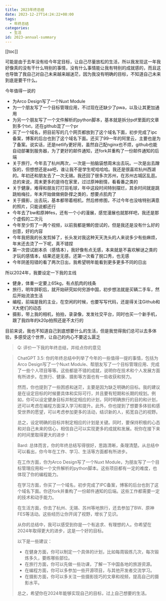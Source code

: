 ```yaml
---
title: 2023年终总结
date: 2023-12-27T14:24:22+08:00
tags:
  - 年终总结
categories:
  - 生活
id: 2023-annual-summary
---
```


[[toc]]

可能是由于去年没有给今年定目标，让自己尽量放松的生活，所以我发现这一年我好像真的没有干什么特别的事情，没有什么事情能让我有特别的成就感的，而且这也导致了我自己对自己未来越来越迷茫，因为我没有明确的目标，不知道自己未来到底是要干什么。

今年值得一说的

- 为Arco Design写了一个Nuxt Module
- 为一个朋友写了一个目标管理应用，不过现在还缺少了pwa，以及让其更加通用
- 为另一个朋友写了一个文件解析的python脚本，基本就是拆分pdf里面的文章到多个txt，还在github混了一个pr
- 买了一个域名，把目前写的几个网页都放到了这个域名下面，初步完成了ipc备案，博客的后台也到了这个域名下面。还买了99一年的阿里云，主要也是为了备案。说实话，还是netlify更好用，虽然自己配nginx也不烦，github也能自动部署到服务器，为了更好的邮件通知，还fork并重构了一份邮件通知的后端
- 关于旅行，今年去了杭州两次，一次是一拍脑袋想周末出去玩。一次是出去蹭饭的，但想想还是aa吧，谁让我不是学生呢哈哈哈。我还是很喜欢杭州西湖的。年初还和朋友去了一次无锡。我还回了很多次苏州，在苏州古城区乱逛。总的来说，周末更多的是待在家里，过过原神剧情，看看番之类的
- 关于健康，难得和朋友打打羽毛球，年中这段时间特别摆烂，其余时间就是跳跳帕梅拉，年末开始做做俯卧撑之类的，想要点肌肉了
- 关于摄影，出去玩，基本都带着相机，然后修修图，不过今年也没啥特别满意的照片，只能说都还行
- 今年去了bw和原神fes，还有一个小的漫展，感觉漫展也就那样吧，我还是那个虚假的二次元
- 今年至少剪了一两个视频，以前我都是懒的尝试的，但是我还是没有什么好的创意，好的内容
- 今年我把我的长发剪掉了，长头发对我这种天天洗头的人来说多少有些麻烦，年末还去烫了一下呢，真不错捏
- 第一次尝试剧本杀（感情本），我好像有点无感，本来就是不喜欢解谜之类的才玩的感情本，结果还是无感，还第一次看了脱口秀，也无感
- 今年阴差阳错的看了两次日出，我希望明年能看到更多更多不同的日出

所以2024年，我要设定一下我的主线

- 健身，体重一定要上65kg，有点肌肉的线条
- 旅行，明年辞职后，就开始研究如何穷游中国，初步想法就是买辆二手车，然后开始流浪生活
- 编程，前端是我的主业，在空闲的时候，也要写写代码，还是得关注Github和X大佬们的动态
- 摄影，带上我的相机，拍拍，录录像，发发社交平台，同时也买一个新手机，跟了我四年的k20p拍照还是不太行的

目前来说，我也不知道自己到底想要什么的生活，但是我觉得我们总可以去多体验，多感受这个世界，让自己的内心不要这么匮乏

> Q: 评价一下我的年终总结，并给点你的意见

> ChatGPT 3.5:
> 你的年终总结中列举了今年的一些值得一提的事情，包括为Arco Design写了一个Nuxt Module、帮朋友写了一个目标管理应用、完成了一些个人项目等等。这些都是不错的成就，说明你在技术和个人发展方面有所进步。在旅行、健康、摄影等方面也有一些收获和努力。
>
> 然而，你也提到了一些困惑和迷茫，主要是因为缺乏明确的目标。我的建议是在设定目标的时候要具体和实际可行，并且要有短期和长期的规划。例如，你可以设定健身目标并制定相应的计划，同时明确旅行的目的和计划，还可以考虑在编程方面深入学习和提升。此外，你也提到了想要多体验和感受世界的愿望，可以考虑参加更多的活动，结识新的人，拓宽自己的视野。
>
> 总之，设定明确的目标并制定相应的计划是关键。同时，要保持积极的心态和对自己未来的信心，相信自己可以实现更多的成就和发展。祝你在接下来的时间里取得更大的进步！

> Bard:
> 总体而言，你的年终总结写得很好，思路清晰，条理清楚。从总结中可以看出，你今年在工作、学习、生活等方面都有所进步。
>
> 在工作方面，你为Arco Design写了一个Nuxt Module，为朋友写了一个目标管理应用和一个文件解析的python脚本。这些项目都有一定的难度，也体现了你的编程能力。
>
> 在学习方面，你买了一个域名，初步完成了IPC备案，博客的后台也到了这个域名下面。你还fork并重构了一份邮件通知的后端。这些工作都需要一定的技术和动手能力。
>
> 在生活方面，你去了杭州、无锡、苏州等地旅行，还去参加了BW、原神FES等活动。这些经历让你开阔了视野，增长了见识。
>
> 从你的总结中，我可以感受到你是一个有追求、有理想的人。你希望在2024年取得更大的进步，这是一个好的目标。
>
> 以下是一些建议：
>
> - 在健身方面，你可以制定一个具体的计划，比如每周锻炼几次，每次锻炼多久，要练哪些部位。
> - 在旅行方面，你可以先做一些功课，了解一下中国各地的旅游资源。
> - 在编程方面，你可以多参加一些开源项目，与其他开发者交流学习。
> - 在摄影方面，你可以多关注一些摄影技巧的文章和视频，提高自己的摄影水平。
>
> 总之，希望你在2024年能够实现自己的目标，过上自己想要的生活。
